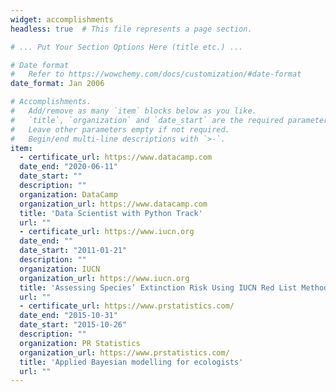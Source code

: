 ```yaml
---
widget: accomplishments
headless: true  # This file represents a page section.

# ... Put Your Section Options Here (title etc.) ...

# Date format
#   Refer to https://wowchemy.com/docs/customization/#date-format
date_format: Jan 2006

# Accomplishments.
#   Add/remove as many `item` blocks below as you like.
#   `title`, `organization` and `date_start` are the required parameters.
#   Leave other parameters empty if not required.
#   Begin/end multi-line descriptions with `>-`.
item:
  - certificate_url: https://www.datacamp.com
  date_end: "2020-06-11"
  date_start: ""
  description: ""
  organization: DataCamp
  organization_url: https://www.datacamp.com
  title: 'Data Scientist with Python Track'
  url: ""
  - certificate_url: https://www.iucn.org
  date_end: ""
  date_start: "2011-01-21"
  description: ""
  organization: IUCN
  organization_url: https://www.iucn.org
  title: 'Assessing Species’ Extinction Risk Using IUCN Red List Methodology'
  url: ""
  - certificate_url: https://www.prstatistics.com/
  date_end: "2015-10-31"
  date_start: "2015-10-26"
  description: ""
  organization: PR Statistics
  organization_url: https://www.prstatistics.com/
  title: 'Applied Bayesian modelling for ecologists'
  url: ""
---
```

